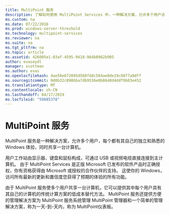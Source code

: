 ```yaml
---
title: MultiPoint 服务
description: 了解如何使用 MultiPoint Services 中，一种解决方案，允许多个用户访问相同的系统
ms.custom: na
ms.date: 07/22/2016
ms.prod: windows-server-threshold
ms.technology: multipoint-services
ms.reviewer: na
ms.suite: na
ms.tgt_pltfrm: na
ms.topic: article
ms.assetid: 426005e1-03af-4595-9418-964b0962b905
author: evaseydl
manager: scottman
ms.author: evas
ms.openlocfilehash: 4ae58e672095d568fddc504ae0de19c8877a9dff
ms.sourcegitcommit: 0d0b32c8986ba7db9536e0b8648d4ddf9b03e452
ms.translationtype: MT
ms.contentlocale: zh-CN
ms.lasthandoff: 04/17/2019
ms.locfileid: "59885378"
---
```

# <a name="multipoint-services"></a>MultiPoint 服务
MultiPoint 服务是一种解决方案，允许多个用户，每个都有其自己的独立和熟悉的 Windows 体验，同时共享一台计算机。

用户工作站由显示器、键盘和鼠标构成，可通过 USB 或视频电缆直接连接到主计算机。 由于 MultiPoint Services 是正版 Microsoft 已发布的软件产品时正确授权，你有资格获得由 Microsoft 或授权的合作伙伴的支持。 这使你的 Windows，访问所有最新的更新和置信度您获得了预期的体验的所有功能。

由于 MultiPoint 服务使多个用户共享一台计算机，它可以提供其中每个用户具有其自己的计算机的传统计算方案的低成本替代方法。 MultiPoint 服务还提供方便的管理解决方案为 MultiPoint 服务系统管理 MultiPoint 管理器和一个简单的管理解决方案，称为一天\-到\-天内，称为 MultiPoint仪表板。  
  